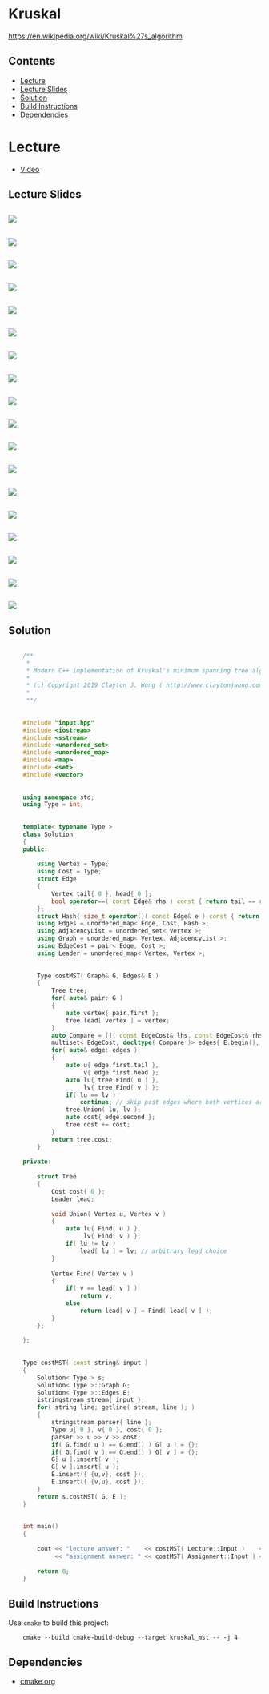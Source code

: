# Kruskal
https://en.wikipedia.org/wiki/Kruskal%27s_algorithm

## Contents
* [Lecture](#lecture)
* [Lecture Slides](#lecture-slides)
* [Solution](#solution)
* [Build Instructions](#build-instructions)
* [Dependencies](#dependencies)

# Lecture
* [Video](https://www.coursera.org/lecture/algorithms-greedy/kruskals-mst-algorithm-PLdBf)

## Lecture Slides
![](https://github.com/claytonjwong/Algorithms-Stanford/blob/master/course3/kruskal_mst/documentation/kruskal_01.png)
---
![](https://github.com/claytonjwong/Algorithms-Stanford/blob/master/course3/kruskal_mst/documentation/kruskal_02.png)
---
![](https://github.com/claytonjwong/Algorithms-Stanford/blob/master/course3/kruskal_mst/documentation/kruskal_03.png)
---
![](https://github.com/claytonjwong/Algorithms-Stanford/blob/master/course3/kruskal_mst/documentation/kruskal_04.png)
---
![](https://github.com/claytonjwong/Algorithms-Stanford/blob/master/course3/kruskal_mst/documentation/kruskal_05.png)
---
![](https://github.com/claytonjwong/Algorithms-Stanford/blob/master/course3/kruskal_mst/documentation/kruskal_06.png)
---
![](https://github.com/claytonjwong/Algorithms-Stanford/blob/master/course3/kruskal_mst/documentation/kruskal_07.png)
---
![](https://github.com/claytonjwong/Algorithms-Stanford/blob/master/course3/kruskal_mst/documentation/kruskal_08.png)
---
![](https://github.com/claytonjwong/Algorithms-Stanford/blob/master/course3/kruskal_mst/documentation/kruskal_09.png)
---
![](https://github.com/claytonjwong/Algorithms-Stanford/blob/master/course3/kruskal_mst/documentation/kruskal_10.png)
---
![](https://github.com/claytonjwong/Algorithms-Stanford/blob/master/course3/kruskal_mst/documentation/kruskal_11.png)
---
![](https://github.com/claytonjwong/Algorithms-Stanford/blob/master/course3/kruskal_mst/documentation/kruskal_12.png)
---
![](https://github.com/claytonjwong/Algorithms-Stanford/blob/master/course3/kruskal_mst/documentation/kruskal_13.png)
---
![](https://github.com/claytonjwong/Algorithms-Stanford/blob/master/course3/kruskal_mst/documentation/kruskal_14.png)
---
![](https://github.com/claytonjwong/Algorithms-Stanford/blob/master/course3/kruskal_mst/documentation/kruskal_15.png)
---
![](https://github.com/claytonjwong/Algorithms-Stanford/blob/master/course3/kruskal_mst/documentation/kruskal_16.png)
---
![](https://github.com/claytonjwong/Algorithms-Stanford/blob/master/course3/kruskal_mst/documentation/kruskal_17.png)
---
![](https://github.com/claytonjwong/Algorithms-Stanford/blob/master/course3/kruskal_mst/documentation/kruskal_18.png)
---

## Solution
```cpp

    /**
     *
     * Modern C++ implementation of Kruskal's minimum spanning tree algorithm
     *
     * (c) Copyright 2019 Clayton J. Wong ( http://www.claytonjwong.com )
     *
     **/
    
    
    #include "input.hpp"
    #include <iostream>
    #include <sstream>
    #include <unordered_set>
    #include <unordered_map>
    #include <map>
    #include <set>
    #include <vector>
    
    
    using namespace std;
    using Type = int;
    
    
    template< typename Type >
    class Solution
    {
    public:
    
        using Vertex = Type;
        using Cost = Type;
        struct Edge
        {
            Vertex tail{ 0 }, head{ 0 };
            bool operator==( const Edge& rhs ) const { return tail == rhs.tail && head == rhs.head; }
        };
        struct Hash{ size_t operator()( const Edge& e ) const { return e.tail << 16 + e.head; } };
        using Edges = unordered_map< Edge, Cost, Hash >;
        using AdjacencyList = unordered_set< Vertex >;
        using Graph = unordered_map< Vertex, AdjacencyList >;
        using EdgeCost = pair< Edge, Cost >;
        using Leader = unordered_map< Vertex, Vertex >;
    
    
        Type costMST( Graph& G, Edges& E )
        {
            Tree tree;
            for( auto& pair: G )
            {
                auto vertex{ pair.first };
                tree.lead[ vertex ] = vertex;
            }
            auto Compare = []( const EdgeCost& lhs, const EdgeCost& rhs ){ return lhs.second < rhs.second; };
            multiset< EdgeCost, decltype( Compare )> edges{ E.begin(), E.end(), Compare };
            for( auto& edge: edges )
            {
                auto u{ edge.first.tail },
                     v{ edge.first.head };
                auto lu{ tree.Find( u ) },
                     lv{ tree.Find( v ) };
                if( lu == lv )
                    continue; // skip past edges where both vertices are already part of the tree, since this would form a cycle
                tree.Union( lu, lv );
                auto cost{ edge.second };
                tree.cost += cost;
            }
            return tree.cost;
        }
    
    private:
    
        struct Tree
        {
            Cost cost{ 0 };
            Leader lead;
    
            void Union( Vertex u, Vertex v )
            {
                auto lu{ Find( u ) },
                     lv{ Find( v ) };
                if( lu != lv )
                    lead[ lu ] = lv; // arbitrary lead choice
            }
    
            Vertex Find( Vertex v )
            {
                if( v == lead[ v ] )
                    return v;
                else
                    return lead[ v ] = Find( lead[ v ] );
            }
        };
    
    };
    
    
    Type costMST( const string& input )
    {
        Solution< Type > s;
        Solution< Type >::Graph G;
        Solution< Type >::Edges E;
        istringstream stream{ input };
        for( string line; getline( stream, line ); )
        {
            stringstream parser{ line };
            Type u{ 0 }, v{ 0 }, cost{ 0 };
            parser >> u >> v >> cost;
            if( G.find( u ) == G.end() ) G[ u ] = {};
            if( G.find( v ) == G.end() ) G[ v ] = {};
            G[ u ].insert( v );
            G[ v ].insert( u );
            E.insert({ {u,v}, cost });
            E.insert({ {v,u}, cost });
        }
        return s.costMST( G, E );
    }
    
    
    int main()
    {
    
        cout << "lecture answer: "    << costMST( Lecture::Input )    << endl << endl
             << "assignment answer: " << costMST( Assignment::Input ) << endl << endl;
    
        return 0;
    }

```

## Build Instructions
Use ```cmake``` to build this project:

```
    cmake --build cmake-build-debug --target kruskal_mst -- -j 4
```

## Dependencies
* [cmake.org](https://cmake.org)
